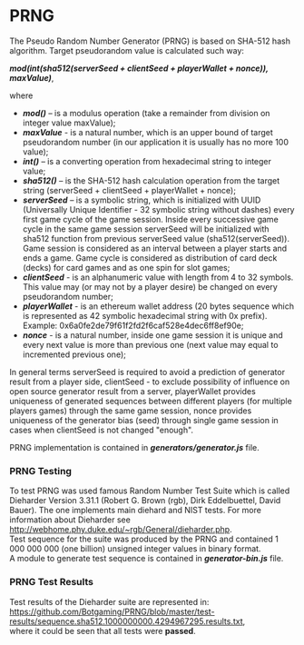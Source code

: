 # PRNG
The Pseudo Random Number Generator (PRNG) is based on SHA-512 hash algorithm. Target pseudorandom value is calculated such way:

**_mod(int(sha512(serverSeed + clientSeed + playerWallet + nonce)), maxValue)_**,
 
 where <br />
* **_mod()_** – is a modulus operation (take a remainder from division on integer value maxValue);
* **_maxValue_** - is a natural number, which is an upper bound of target pseudorandom number (in our application it is usually has no more 100 value);
* **_int()_** – is a converting operation from hexadecimal string to integer value;
* **_sha512()_** – is the SHA-512 hash calculation operation from the target string (serverSeed + clientSeed + playerWallet + nonce);
* **_serverSeed_** – is a symbolic string, which is initialized with UUID (Universally Unique Identifier - 32 symbolic string without dashes) every first game cycle of the game session. Inside every successive game cycle in the same game session serverSeed will be initialized with sha512 function from previous serverSeed value (sha512(serverSeed)). Game session is considered as an interval between a player starts and ends a game. Game cycle is considered as distribution of card deck (decks) for card games and as one spin for slot games;
* **_clientSeed_** - is an alphanumeric value with length from 4 to 32 symbols. This value may (or may not by a player desire) be changed on every pseudorandom number;
* **_playerWallet_** - is an ethereum wallet address (20 bytes sequence which is represented as 42 symbolic hexadecimal string with 0x prefix). Example: 0x6a0fe2de79f61f2fd2f6caf528e4dec6ff8ef90e;
* **_nonce_** - is a natural number, inside one game session it is unique and every next value is more than previous one (next value may equal to incremented previous one);

In general terms serverSeed is required to avoid a prediction of generator result from a player side, clientSeed - to exclude possibility of influence on open source generator result from a server, playerWallet provides uniqueness of generated sequences between different players (for multiple players games) through the same game session, nonce provides uniqueness of the generator bias (seed) through single game session in cases when clientSeed is not changed "enough".

PRNG implementation is contained in **_generators/generator.js_** file.

### PRNG Testing
To test PRNG was used famous Random Number Test Suite which is called Dieharder Version 3.31.1 (Robert G. Brown (rgb), Dirk Eddelbuettel, David Bauer). The one implements main diehard and NIST tests. For more information about Dieharder see http://webhome.phy.duke.edu/~rgb/General/dieharder.php. <br />
Test sequence for the suite was produced by the PRNG and contained 1 000 000 000 (one billion) unsigned integer values in binary format. <br />
A module to generate test sequence is contained in **_generator-bin.js_** file.

### PRNG Test Results
Test results of the Dieharder suite are represented in: <br />
https://github.com/Botgaming/PRNG/blob/master/test-results/sequence.sha512.1000000000.4294967295.results.txt, <br />
where it could be seen that all tests were **passed**.

